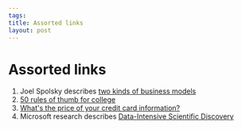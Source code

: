 ```yaml
--- 
tags: 
title: Assorted links
layout: post
---
```

# Assorted links

1. Joel Spolsky describes [two kinds of business models](http://joelonsoftware.com/articles/fog0000000056.html)
2. [50 rules of thumb for college](http://mitadmissions.org/blogs/entry/50_things)
3. [What's the price of your credit card information?](http://m.readwriteweb.com/cloud/2011/12/big-data-big-attraction-for-or.php)
4. Microsoft research describes [Data-Intensive Scientific Discovery](http://research.microsoft.com/en-us/collaboration/fourthparadigm/)

